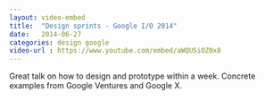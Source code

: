```yaml
---
layout: video-embed
title:  "Design sprints - Google I/O 2014"
date:   2014-06-27 
categories: design google
video-url : https://www.youtube.com/embed/aWQUSiOZ0x8
---
```

Great talk on how to design and prototype within a week. Concrete examples from Google Ventures and Google X.